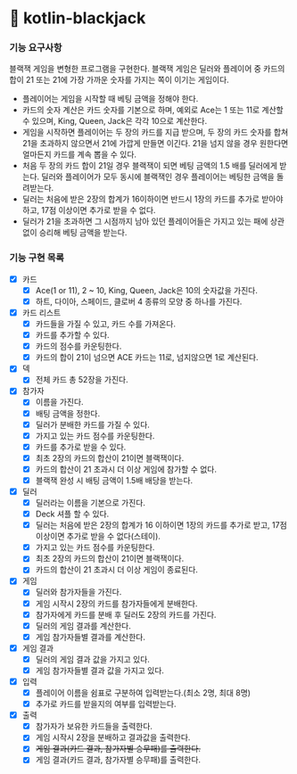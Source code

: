 # 🚀 kotlin-blackjack

### 기능 요구사항

블랙잭 게임을 변형한 프로그램을 구현한다. 블랙잭 게임은 딜러와 플레이어 중 카드의 합이 21 또는 21에 가장 가까운 숫자를 가지는 쪽이 이기는 게임이다.

- 플레이어는 게임을 시작할 때 베팅 금액을 정해야 한다.
- 카드의 숫자 계산은 카드 숫자를 기본으로 하며, 예외로 Ace는 1 또는 11로 계산할 수 있으며, King, Queen, Jack은 각각 10으로 계산한다.
- 게임을 시작하면 플레이어는 두 장의 카드를 지급 받으며, 두 장의 카드 숫자를 합쳐 21을 초과하지 않으면서 21에 가깝게 만들면 이긴다. 21을 넘지 않을 경우 원한다면 얼마든지 카드를 계속 뽑을 수 있다.
- 처음 두 장의 카드 합이 21일 경우 블랙잭이 되면 베팅 금액의 1.5 배를 딜러에게 받는다. 딜러와 플레이어가 모두 동시에 블랙잭인 경우 플레이어는 베팅한 금액을 돌려받는다.
- 딜러는 처음에 받은 2장의 합계가 16이하이면 반드시 1장의 카드를 추가로 받아야 하고, 17점 이상이면 추가로 받을 수 없다.
- 딜러가 21을 초과하면 그 시점까지 남아 있던 플레이어들은 가지고 있는 패에 상관 없이 승리해 베팅 금액을 받는다.

### 기능 구현 목록

- [X] 카드
    - [X] Ace(1 or 11), 2 ~ 10, King, Queen, Jack은 10의 숫자값을 가진다.
    - [X] 하트, 다이아, 스페이드, 클로버 4 종류의 모양 중 하나를 가진다.
- [X] 카드 리스트
    - [X] 카드들을 가질 수 있고, 카드 수를 가져온다.
    - [X] 카드를 추가할 수 있다.
    - [X] 카드의 점수를 카운팅한다.
    - [X] 카드의 합이 21이 넘으면 ACE 카드는 11로, 넘지않으면 1로 계산된다.
- [X] 덱
    - [X] 전체 카드 총 52장을 가진다.
- [X] 참가자
    - [X] 이름을 가진다.
    - [x] 배팅 금액을 정한다.
    - [X] 딜러가 분배한 카드를 가질 수 있다.
    - [X] 가지고 있는 카드 점수를 카운팅한다.
    - [X] 카드를 추가로 받을 수 있다.
    - [x] 최초 2장의 카드의 합산이 21이면 블랙잭이다.
    - [x] 카드의 합산이 21 초과시 더 이상 게임에 참가할 수 없다.
    - [x] 블랙잭 완성 시 배팅 금액이 1.5배 배당을 받는다.
- [X] 딜러
    - [X] 딜러라는 이름을 기본으로 가진다.
    - [x] Deck 셔플 할 수 있다.
    - [X] 딜러는 처음에 받은 2장의 합계가 16 이하이면 1장의 카드를 추가로 받고, 17점 이상이면 추가로 받을 수 없다(스테이).
    - [X] 가지고 있는 카드 점수를 카운팅한다.
    - [x] 최초 2장의 카드의 합산이 21이면 블랙잭이다.
    - [x] 카드의 합산이 21 초과시 더 이상 게임이 종료된다.
- [X] 게임
    - [X] 딜러와 참가자들을 가진다.
    - [X] 게임 시작시 2장의 카드를 참가자들에게 분배한다.
    - [X] 참가자에게 카드를 분배 후 딜러도 2장의 카드를 가진다.
    - [X] 딜러의 게임 결과를 계산한다.
    - [X] 게임 참가자들별 결과를 계산한다.
- [X] 게임 결과
    - [X] 딜러의 게임 결과 값을 가지고 있다.
    - [X] 게임 참가자들별 결과 값을 가지고 있다.
- [X] 입력
    - [X] 플레이어 이름을 쉼표로 구분하여 입력받는다.(최소 2명, 최대 8명)
    - [X] 추가로 카드를 받을지의 여부를 입력받는다.
- [X] 출력
    - [X] 참가자가 보유한 카드들을 출력한다.
    - [X] 게임 시작시 2장을 분배하고 결과값을 출력한다.
    - [X] ~~게임 결과(카드 결과, 참가자별 승무패)를 출력한다.~~
    - [X] 게임 결과(카드 결과, 참가자별 승무패)를 출력한다.
